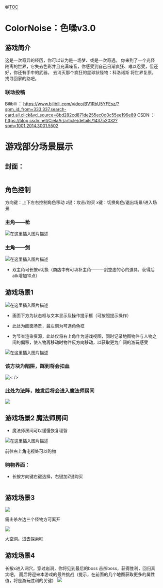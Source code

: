 ﻿@[TOC](ColorNoise：色噪v3.0)
# ColorNoise：色噪v3.0
## 游戏简介
这是一次奇异的经历，你可以认为是一场梦、或是一次奇遇。
你来到了一个光怪陆离的世界，它失去色彩并且充满噪音，你感受到自己日渐疯狂、难以忍受，但还好，你还有手中的武器。
去消灭那个疯狂的星球状怪物：科洛诺斯
将世界复原，找寻回家的路吧。


### 联动投稿
Bilibili ：   https://www.bilibili.com/video/BV1RbU5YFEsz/?spm_id_from=333.337.search-card.all.click&vd_source=8bd282cd871de255ec0d0c55ee199e89
CSDN ：https://blog.csdn.net/CielaAr/article/details/143752032?spm=1001.2014.3001.5502
# 游戏部分场景展示
## 封面：


![<center><img src="./cover.png" alt="cover" style="zoom:25%;" /></center>](https://i-blog.csdnimg.cn/direct/b4160cc466e94f5eb411a1ff3b7e1108.png)




  



## 角色控制

方向键：上下左右控制角色移动
z键：攻击/购买
x键：切换角色/退出场景/进入场景

### 主角——枪

![在这里插入图片描述](https://i-blog.csdnimg.cn/direct/9909d6e81332425b87a4f70ccd60939c.png)




### 主角——剑
![在这里插入图片描述](https://i-blog.csdnimg.cn/direct/df73e35188d0436c8d12cc7367a598c4.png)



* 双主角可长按x切换（商店中有可填补主角———剑空虚的心的道具，获得后atk增加10点） 

## 游戏场景1

![在这里插入图片描述](https://i-blog.csdnimg.cn/direct/f6b7b780309c4cff9e44c83a6711c1e3.png)



* 画面下方为状态框与文本显示及操作提示框（可按照提示操作）


* 此处为画面场景，最左侧为可选角色框

* 为节省渲染资源，此处仅将右上角作为游戏视图，同时记录地图物件与人物之间的偏移，使人物再移动时物件反方向移动，以获取更为广阔的游玩感受

![在这里插入图片描述](https://i-blog.csdnimg.cn/direct/1b26f2e33e4d4d4da48b8098dc28db03.png)


### 该方块为陷阱，踩到将会扣血
![< /></center>](https://i-blog.csdnimg.cn/direct/292d6418bf2c4091b0530f4788297113.png)


### 此处为法阵，触发后将会进入魔法师房间

![](https://i-blog.csdnimg.cn/direct/33e4b9394ce245808b9bc274b67b3cc3.png)



## 游戏场景2 魔法师房间
* 魔法师房间可以缓慢恢复理智

![在这里插入图片描述](https://i-blog.csdnimg.cn/direct/6583a920361e4aa2838bf83a7755af51.png)


前往右上角电视处可以购物

### 购物界面：
* 长按方向键右键选择，右键加Z键购买

![<center><img src="./image-8.png" alt="cover" style="zoom:25%;" /></center>](https://i-blog.csdnimg.cn/direct/820db7237f4a4249a46493f2221e2b2b.png)


## 游戏场景3 

![](https://i-blog.csdnimg.cn/direct/1c91544d44d24e02a917b7bf048f7fad.png)


需击杀左边三个怪物方可离开

![](https://i-blog.csdnimg.cn/direct/0984741e7ac84837a2b5200d1fc989fd.png)

大空洞，进去探索吧

## 游戏场景4

长按x进入洞穴，穿过岩洞，你将见到最后的boss
击杀boss，获得胜利，回归真实吧。
而后将迎来本游戏的最终挑战（提示，在前面的几个地图获取更多的属性值，将是游玩胜利的关键）
![](https://i-blog.csdnimg.cn/direct/d46b72869b2b4244b4c79a7cd0e06b58.png)




